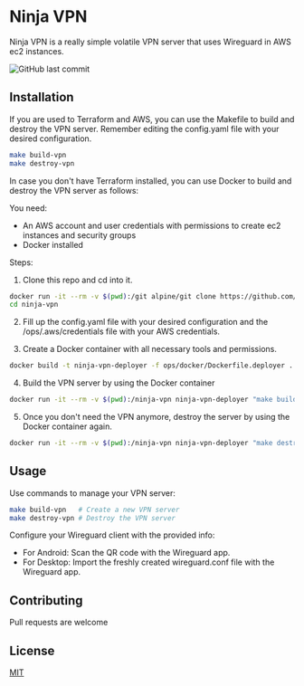 # Ninja VPN

Ninja VPN is a really simple volatile VPN server that uses Wireguard in AWS ec2 instances.

![GitHub last commit](https://img.shields.io/github/last-commit/gerardVM/ninja-vpn)

## Installation

If you are used to Terraform and AWS, you can use the Makefile to build and destroy the VPN server. Remember editing the config.yaml file with your desired configuration.

```bash
make build-vpn
make destroy-vpn
```

In case you don't have Terraform installed, you can use Docker to build and destroy the VPN server as follows:

You need:
- An AWS account and user credentials with permissions to create ec2 instances and security groups
- Docker installed

Steps:

1. Clone this repo and cd into it.
```bash
docker run -it --rm -v $(pwd):/git alpine/git clone https://github.com/gerardVM/ninja-vpn.git
cd ninja-vpn
```

2. Fill up the config.yaml file with your desired configuration and the /ops/.aws/credentials file with your AWS credentials. 

3. Create a Docker container with all necessary tools and permissions.
```bash
docker build -t ninja-vpn-deployer -f ops/docker/Dockerfile.deployer .
```

4. Build the VPN server by using the Docker container
```bash
docker run -it --rm -v $(pwd):/ninja-vpn ninja-vpn-deployer "make build-vpn"
```

5. Once you don't need the VPN anymore, destroy the server by using the Docker container again.
```bash
docker run -it --rm -v $(pwd):/ninja-vpn ninja-vpn-deployer "make destroy-vpn"
```

## Usage

Use commands to manage your VPN server:

```bash
make build-vpn   # Create a new VPN server
make destroy-vpn # Destroy the VPN server
```

Configure your Wireguard client with the provided info:

- For Android: Scan the QR code with the Wireguard app.
- For Desktop: Import the freshly created wireguard.conf file with the Wireguard app.

## Contributing

Pull requests are welcome

## License

[MIT](LICENSE.txt)